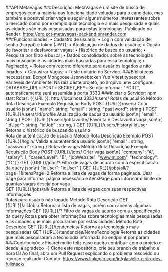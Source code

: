 ##API MetaVagas
###Descrição:
MetaVagas é um site de busca de empregos com a maioria das funcionalidade voltadas para o candidato, mas também é possível criar vaga e seguir alguns números interessantes sobre o mercado como por exemplo qual tecnologia é a mais pesquisada e quais as cidades são mais pesquisadas para estas tecnologias.
Publicado no Render: https://project-metavagas-backend.onrender.com
###Funcionalidades:
•	Cadastro de usuário;
•	Login com validação de senha (bcrypt) e token (JWT);
•	Atualização de dados do usuário;
•	Opção de favoritar e desfavoritar vagas;
•	Histórico de busca do usuário;
•	Pesquisa por filtro e busca;
•	Dados consolidados sobre as tecnologias mais buscadas e as cidades mais buscadas para essa tecnologia;
•	Paginação;
•	Rotas com retorno diferente para usuários logados e não logados.
•	Cadastrar Vagas;
•	Teste unitário no Service.
###Bibliotecas necessárias:
Bcrypt
Mongoose
Jsonwebtoken
Yup
Vitest
typescript
Variáveis de Ambiente:
Na raiz deste projeto, no arquivo .env configure: DATABASE_URL= PORT= SECRET_KEY=
Se não informar "PORT", automaticamente será assumida a porta 3333
###Iniciar o Servidor:
npm start
Rotas:
{{ URL }}: http://localhost:3333/users/
Rotas de usuário
Método	Rota	Descrição	Exemplo Requisição Body
POST	{{URL}}/users/	Criar usuário	json\n{ "name": string, "email" : string, "password": string }
POST	{{URL}}/users/:id/profile	Atualização de dados do usuário	json\n{ "email": string }
POST	{{URL}}/users/jobfavorite/	Favorita e Desfavorita vaga	json\n{ "idUser": string, "idJob" : string, }
GET	{{URL}}/users/history/:idUser	Retorna o histórico de buscas do usuário	
Rota de autenticação de usuário
Método	Rota	Descrição	Exemplo
POST	{{URL}}/login/	Valida e autententica usuário	json\n{ "email" : string, "password": string }
Rotas de vagas
Método	Rota	Descrição	Exemplo Requisição Body
POST	{{URL}}/jobs/	Criar vaga	json\n{ "company": "A", "salary": 1, "careerLevel": "B", "jobWebsite": "www.m.com", "technology": ["D"] }
GET	{{URL}}/jobs/?	Filtro de vagas de acordo com a especificação da query	json\n{ "idUser": "idUser" }
GET	{{URL}}/jobs/all/?page=1&itensPage=2	Retorna a lista de vagas de forma paginada. Usar page para informar página necessário e itensPage para informar o limite de quantas vagas deseja por vaga	
GET	{{URL}}/jobs/all/	Retorna a lista de vagas com suas respectivas informações	
Rotas para usuário não logado
Método	Rota	Descrição
GET	{{URL}}/allJobs/	Retorna a lista de vagas, porém com apenas algumas informações
GET	{{URL}}/?	Filtro de vagas de acordo com a especificação da query
Rotas para obter informações sobre tecnologias mais pesquisadas e as cidades que mais procuraram por estas cidades
Método	Rota	Descrição
GET	{{URL}}/tendencies/	Retorna as tecnologias mais pesquisadas
GET	{{URL}}/tendencies/NomeTecnologia	Retorna as cidades que mais pesquisaram a tecnolodia informada no endpoint por param
###Contribuições:
Ficarei muito feliz caso queira contribuir com o projeto e desde já agradeço =) Clone este repositório, crie seu branch de trabalho e bora lá!
Ao final, abra um Pull Request explicando o problema resolvido ou recurso realizado.
Contato: https://www.linkedin.com/in/glasielle-cirilo-dev-fullstack/
